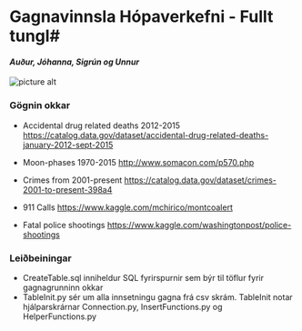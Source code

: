 # Gagnavinnsla Hópaverkefni - Fullt tungl#
#### *Auður, Jóhanna, Sigrún og Unnur* ####

![picture alt](http://www.wheniscalendars.com/wp-content/uploads/2015/05/Full-Moon.jpg "Full Moon")

### Gögnin okkar ###
* Accidental drug related deaths 2012-2015
  https://catalog.data.gov/dataset/accidental-drug-related-deaths-january-2012-sept-2015
  
* Moon-phases 1970-2015
  http://www.somacon.com/p570.php
  
* Crimes from 2001-present
  https://catalog.data.gov/dataset/crimes-2001-to-present-398a4
  
* 911 Calls
  https://www.kaggle.com/mchirico/montcoalert
  
* Fatal police shootings
  https://www.kaggle.com/washingtonpost/police-shootings

### Leiðbeiningar ###
* CreateTable.sql inniheldur SQL fyrirspurnir sem býr til töflur fyrir gagnagrunninn okkar
* TableInit.py sér um alla innsetningu gagna frá csv skrám. TableInit notar hjálparskrárnar Connection.py, InsertFunctions.py og HelperFunctions.py

